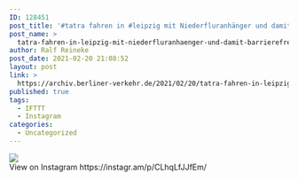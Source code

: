 ```yaml
---
ID: 128451
post_title: '#tatra fahren in #leipzig mit Niederfluranhänger und damit #barrierefrei'
post_name: >
  tatra-fahren-in-leipzig-mit-niederfluranhaenger-und-damit-barrierefrei
author: Ralf Reineke
post_date: 2021-02-20 21:08:52
layout: post
link: >
  https://archiv.berliner-verkehr.de/2021/02/20/tatra-fahren-in-leipzig-mit-niederfluranhaenger-und-damit-barrierefrei/
published: true
tags:
  - IFTTT
  - Instagram
categories:
  - Uncategorized
---
```

<div><img src='https://scontent-iad3-1.cdninstagram.com/v/t51.29350-15/151787573_247045733676477_3472178682617644360_n.jpg?_nc_cat=108&ccb=3&_nc_sid=8ae9d6&_nc_ohc=SpbBp3k9ZdoAX_wqVhA&_nc_oc=AQkUnSmVr3knV_HNSUdrtM-BLu6HZDQ67zl_m1jZYvTryv0KqvTjFpZ16KH4NSVent0&_nc_ht=scontent-iad3-1.cdninstagram.com&oh=5758c237fbe20df41899f9ca9af5d6f0&oe=60578CA1' style='max-width:600px;' /><br/><div>View on Instagram https://instagr.am/p/CLhqLfJJfEm/</div></div>